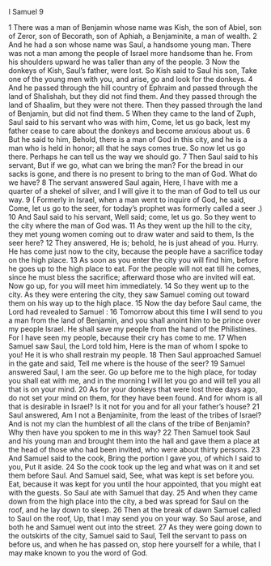 I Samuel 9

1	There was a man of Benjamin whose name was Kish, the son of Abiel, son of Zeror, son of Becorath, son of Aphiah, a Benjaminite, a man of wealth.
2	And he had a son whose name was Saul, a handsome young man. There was not a man among the people of Israel more handsome than he. From his shoulders upward he was taller than any of the people.
3	Now the donkeys of Kish, Saul’s father, were lost. So Kish said to Saul his son, Take one of the young men with you, and arise, go and look for the donkeys.
4	And he passed through the hill country of Ephraim and passed through the land of Shalishah, but they did not find them. And they passed through the land of Shaalim, but they were not there. Then they passed through the land of Benjamin, but did not find them.
5	When they came to the land of Zuph, Saul said to his servant who was with him, Come, let us go back, lest my father cease to care about the donkeys and become anxious about us.
6	But he said to him, Behold, there is a man of God in this city, and he is a man who is held in honor; all that he says comes true. So now let us go there. Perhaps he can tell us the way we should go.
7	Then Saul said to his servant, But if we go, what can we bring the man? For the bread in our sacks is gone, and there is no present to bring to the man of God. What do we have?
8	The servant answered Saul again, Here, I have with me a quarter of a shekel of silver, and I will give it to the man of God to tell us our way.
9	( Formerly in Israel, when a man went to inquire of God, he said, Come, let us go to the seer, for today’s prophet was formerly called a seer .)
10	And Saul said to his servant, Well said; come, let us go. So they went to the city where the man of God was.
11	As they went up the hill to the city, they met young women coming out to draw water and said to them, Is the seer here?
12	They answered, He is; behold, he is just ahead of you. Hurry. He has come just now to the city, because the people have a sacrifice today on the high place.
13	As soon as you enter the city you will find him, before he goes up to the high place to eat. For the people will not eat till he comes, since he must bless the sacrifice; afterward those who are invited will eat. Now go up, for you will meet him immediately.
14	So they went up to the city. As they were entering the city, they saw Samuel coming out toward them on his way up to the high place.
15	Now the day before Saul came, the Lord had revealed to Samuel :
16	Tomorrow about this time I will send to you a man from the land of Benjamin, and you shall anoint him to be prince over my people Israel. He shall save my people from the hand of the Philistines. For I have seen my people, because their cry has come to me.
17	When Samuel saw Saul, the Lord told him, Here is the man of whom I spoke to you! He it is who shall restrain my people.
18	Then Saul approached Samuel in the gate and said, Tell me where is the house of the seer?
19	Samuel answered Saul, I am the seer. Go up before me to the high place, for today you shall eat with me, and in the morning I will let you go and will tell you all that is on your mind.
20	As for your donkeys that were lost three days ago, do not set your mind on them, for they have been found. And for whom is all that is desirable in Israel? Is it not for you and for all your father’s house?
21	Saul answered, Am I not a Benjaminite, from the least of the tribes of Israel? And is not my clan the humblest of all the clans of the tribe of Benjamin? Why then have you spoken to me in this way?
22	Then Samuel took Saul and his young man and brought them into the hall and gave them a place at the head of those who had been invited, who were about thirty persons.
23	And Samuel said to the cook, Bring the portion I gave you, of which I said to you, Put it aside.
24	So the cook took up the leg and what was on it and set them before Saul. And Samuel said, See, what was kept is set before you. Eat, because it was kept for you until the hour appointed, that you might eat with the guests. So Saul ate with Samuel that day.
25	And when they came down from the high place into the city, a bed was spread for Saul on the roof, and he lay down to sleep.
26	Then at the break of dawn Samuel called to Saul on the roof, Up, that I may send you on your way. So Saul arose, and both he and Samuel went out into the street.
27	As they were going down to the outskirts of the city, Samuel said to Saul, Tell the servant to pass on before us, and when he has passed on, stop here yourself for a while, that I may make known to you the word of God.

